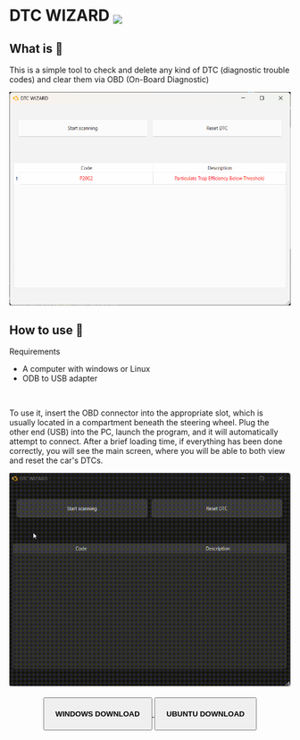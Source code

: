 # DTC WIZARD <img  src="https://raw.githubusercontent.com/Giuseppe7887/DTC-WIZARD/refs/heads/main/assets/icon.ico" width=30 style="transform:translateY(5px)"/>


## What is 🧙


This is a simple tool to check and delete any kind of DTC (diagnostic trouble codes) and clear them via OBD (On-Board Diagnostic)

<img src="https://raw.githubusercontent.com/Giuseppe7887/DTC-WIZARD/refs/heads/main/assets/app.png"/>


## How to use 🔧

Requirements

- A computer with windows or Linux
- ODB to USB adapter

<br/>

To use it, insert the OBD connector into the appropriate slot, which is usually located in a compartment beneath the steering wheel. Plug the other end (USB) into the PC, launch the program, and it will automatically attempt to connect. After a brief loading time, if everything has been done correctly, you will see the main screen, where you will be able to both view and reset the car's DTCs.

<img src="https://raw.githubusercontent.com/Giuseppe7887/DTC-WIZARD/refs/heads/main/assets/demo.gif"/>

<br/>
<br/>

<center>
    <a href="https://google.com">
    <button target="_blank" style="padding:20px;font-weight:900">WINDOWS DOWNLOAD</button>
    </a>
    <button style="padding:20px; font-weight:900">UBUNTU DOWNLOAD</button>
</center>
